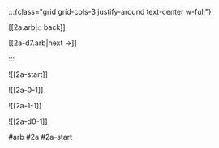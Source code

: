 :::{class="grid grid-cols-3 justify-around text-center w-full"}
<span/>

[[2a.arb|⌂ back]]

[[2a-d7.arb|next →]]

:::

![[2a-start]]

![[2a-0-1]]

![[2a-1-1]]

![[2a-d0-1]]

#arb #2a #2a-start
